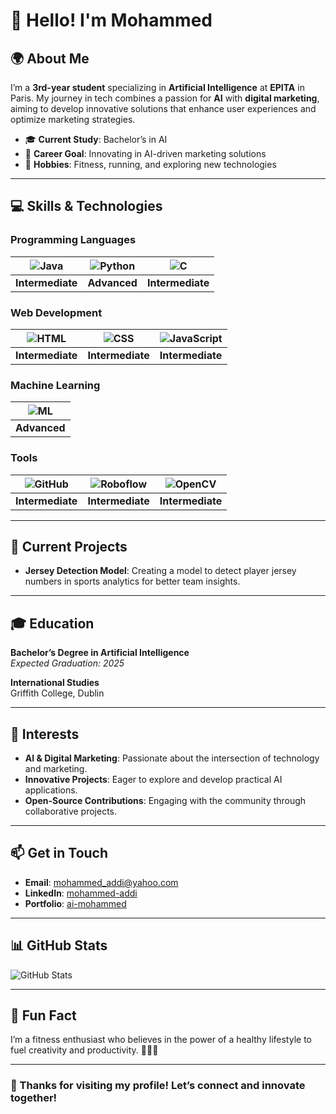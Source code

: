# 👋 Hello! I'm **Mohammed**

## 🌍 About Me
I’m a **3rd-year student** specializing in **Artificial Intelligence** at **EPITA** in Paris. My journey in tech combines a passion for **AI** with **digital marketing**, aiming to develop innovative solutions that enhance user experiences and optimize marketing strategies.

- 🎓 **Current Study**: Bachelor’s in AI
- 🚀 **Career Goal**: Innovating in AI-driven marketing solutions
- 🌱 **Hobbies**: Fitness, running, and exploring new technologies

---

## 💻 Skills & Technologies

### Programming Languages
| ![Java](https://img.shields.io/badge/Java-ED8B00?style=flat&logo=java&logoColor=white) | ![Python](https://img.shields.io/badge/Python-3776AB?style=flat&logo=python&logoColor=white) | ![C](https://img.shields.io/badge/C-00599C?style=flat&logo=c&logoColor=white) |
|---|---|---|
| **Intermediate** | **Advanced** | **Intermediate** |

### Web Development
| ![HTML](https://img.shields.io/badge/HTML-E34F26?style=flat&logo=html5&logoColor=white) | ![CSS](https://img.shields.io/badge/CSS-1572B6?style=flat&logo=css3&logoColor=white) | ![JavaScript](https://img.shields.io/badge/JavaScript-F7DF1E?style=flat&logo=javascript&logoColor=black) |
|---|---|---|
| **Intermediate** | **Intermediate** | **Intermediate** |

### Machine Learning
| ![ML](https://img.shields.io/badge/Machine%20Learning-FF9900?style=flat&logo=google&logoColor=white) |
|---|
| **Advanced** |

### Tools
| ![GitHub](https://img.shields.io/badge/GitHub-181717?style=flat&logo=github&logoColor=white) | ![Roboflow](https://img.shields.io/badge/Roboflow-3C3F41?style=flat&logo=roboflow&logoColor=white) | ![OpenCV](https://img.shields.io/badge/OpenCV-5C3EE8?style=flat&logo=opencv&logoColor=white) |
|---|---|---|
| **Intermediate** | **Intermediate** | **Intermediate** |

---

## 🚀 Current Projects
- **Jersey Detection Model**: Creating a model to detect player jersey numbers in sports analytics for better team insights.


---

## 🎓 Education

**Bachelor’s Degree in Artificial Intelligence**  
*Expected Graduation: 2025*

**International Studies**  
Griffith College, Dublin

---

## 🌱 Interests

- **AI & Digital Marketing**: Passionate about the intersection of technology and marketing.
- **Innovative Projects**: Eager to explore and develop practical AI applications.
- **Open-Source Contributions**: Engaging with the community through collaborative projects.

---

## 📫 Get in Touch

- **Email**: [mohammed_addi@yahoo.com](mailto:mohammed_addi@yahoo.com)
- **LinkedIn**: [mohammed-addi](https://linkedin.com/in/mohammed-addi-9858aa19b)
- **Portfolio**: [ai-mohammed](https://ai-mohammed.github.io/my-portfolio/)

---

## 📊 GitHub Stats

![GitHub Stats](https://github-readme-stats.vercel.app/api?username=ai-mohammed&show_icons=true&theme=radical)

---

## 🎉 Fun Fact
I’m a fitness enthusiast who believes in the power of a healthy lifestyle to fuel creativity and productivity. 🏃‍♂️💪

---

### 🌟 Thanks for visiting my profile! Let’s connect and innovate together!
